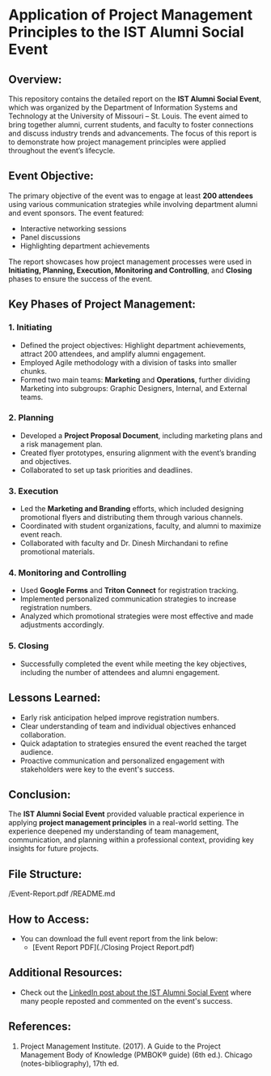 # Application of Project Management Principles to the IST Alumni Social Event

## Overview:
This repository contains the detailed report on the **IST Alumni Social Event**, which was organized by the Department of Information Systems and Technology at the University of Missouri – St. Louis. The event aimed to bring together alumni, current students, and faculty to foster connections and discuss industry trends and advancements. The focus of this report is to demonstrate how project management principles were applied throughout the event’s lifecycle.

## Event Objective:
The primary objective of the event was to engage at least **200 attendees** using various communication strategies while involving department alumni and event sponsors. The event featured:
- Interactive networking sessions
- Panel discussions
- Highlighting department achievements

The report showcases how project management processes were used in **Initiating, Planning, Execution, Monitoring and Controlling**, and **Closing** phases to ensure the success of the event.

## Key Phases of Project Management:
### 1. **Initiating**
- Defined the project objectives: Highlight department achievements, attract 200 attendees, and amplify alumni engagement.
- Employed Agile methodology with a division of tasks into smaller chunks.
- Formed two main teams: **Marketing** and **Operations**, further dividing Marketing into subgroups: Graphic Designers, Internal, and External teams.
  
### 2. **Planning**
- Developed a **Project Proposal Document**, including marketing plans and a risk management plan.
- Created flyer prototypes, ensuring alignment with the event’s branding and objectives.
- Collaborated to set up task priorities and deadlines.

### 3. **Execution**
- Led the **Marketing and Branding** efforts, which included designing promotional flyers and distributing them through various channels.
- Coordinated with student organizations, faculty, and alumni to maximize event reach.
- Collaborated with faculty and Dr. Dinesh Mirchandani to refine promotional materials.

### 4. **Monitoring and Controlling**
- Used **Google Forms** and **Triton Connect** for registration tracking.
- Implemented personalized communication strategies to increase registration numbers.
- Analyzed which promotional strategies were most effective and made adjustments accordingly.

### 5. **Closing**
- Successfully completed the event while meeting the key objectives, including the number of attendees and alumni engagement.

## Lessons Learned:
- Early risk anticipation helped improve registration numbers.
- Clear understanding of team and individual objectives enhanced collaboration.
- Quick adaptation to strategies ensured the event reached the target audience.
- Proactive communication and personalized engagement with stakeholders were key to the event's success.

## Conclusion:
The **IST Alumni Social Event** provided valuable practical experience in applying **project management principles** in a real-world setting. The experience deepened my understanding of team management, communication, and planning within a professional context, providing key insights for future projects.

## File Structure:
/Event-Report.pdf /README.md

## How to Access:
- You can download the full event report from the link below:
  - [Event Report PDF](./Closing Project Report.pdf)

## Additional Resources:
- Check out the [LinkedIn post about the IST Alumni Social Event](https://www.linkedin.com/posts/sowmya-kumpatla_istalumnisocial-umsl-collegeofbusiness-activity-7262923897048576000-BtTK?utm_source=share&utm_medium=member_desktop&rcm=ACoAADClM1YBPq30oEY9VXTU1ObBc9wrOD8klNA) where many people reposted and commented on the event's success.

## References:
1. Project Management Institute. (2017). A Guide to the Project Management Body of Knowledge (PMBOK® guide) (6th ed.). Chicago (notes-bibliography), 17th ed.
